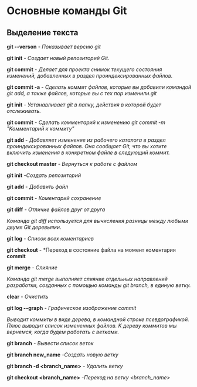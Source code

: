 # Основные команды Git

## Выделение текста

**git --verson** - *Показывает версию git*

**git init** - *Создает новый репозиторий Git.*

**git commit** - *Делает для проекта снимок текущего состояния изменений, добавленных в раздел проиндексированных файлов.*

**git commit -a** - *Сделать коммит файлов, которые вы добавили командой git add, а также файлов, которые вы с тех пор изменили.git*

**git init**  - *Устанавливает git в папку, действия в которой будет отслеживать.*

**git commit** - *Сделать комментарий к изменению git commit -m "Комментарий к коммиту"*

**git add** - *Добавляет изменение из рабочего каталога в раздел проиндексированных файлов. Она сообщает Git, что вы хотите включить изменения в конкретном файле в следующий коммит.*

**git checkout master**  - *Вернуться к работе с файлом*

 **git init** -*Создать репозиторий*

 **git add** - *Добавить файл*

**git commit** - *Коментарий сохранение*

**git diff** - *Отличие файлов друг от друга*

*Команда git diff используется для вычисления разницы между любыми двумя Git деревьями.*

**git log** - *Список всех коментариев*

**git checkout** - *Переход в состояние файла на момент коментария **commit**

**git merge** - *Слияние*

*Команда git merge выполняет слияние отдельных направлений разработки, созданных с помощью команды git branch, в единую ветку.*

**clear** - *Очистить*

**git log --graph** - *Графическое изображение commit*

*Выводит коммиты в виде дерева, в командной строке псевдографикой. Плюс выводит список измененных файлов. К дереву коммитов мы вернемся, когда будем работать с ветками.*

**git branch** - *Вывести список веток*

**git branch new_name** -*Создать новую ветку*

**git branch -d <branch_name>** - *Удалить ветку*

**git checkout <branch_name>** -*Переход на ветку <branch_name>*